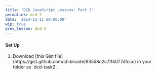 ```yaml
---
title: "DCD JavaScript Lessons: Part 2"
permalink: dcd-2
date: '2014-12-11 00:00:00'
wip: true
prev_lesson: dcd-1
---
```


<div class="callout callout-warning">
  <h4>
    Set Up
  </h4>
  <ol>
    <li>Download [this Gist file](https://gist.github.com/chibicode/93558c2c7ff4077dfccc) in your folder as `dcd-task2`.</li>
  </ol>
</div>
